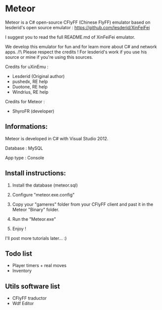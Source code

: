 Meteor
======

Meteor is a C# open-source CFlyFF (Chinese FlyFF) emulator based on lesderid's open source emulator : https://github.com/lesderid/XinFeiFei

I suggest you to read the full README.md of XinFeiFei emulator.

We develop this emulator for fun and for learn more about C# and network apps.
/!\ Please respect the credits ! For lesderid's work if you use his source or mine if you're using this sources.

Credits for uXinEmu :

- Lesderid (Original author)
- pushedx, RE help
- Duotone, RE help
- Windrius, RE help

Credits for Meteor :

- ShyroFR (developer)

Informations:
-------

Meteor is developed in C# with Visual Studio 2012.

Database : MySQL

App type : Console

Install instructions:
-------

1) Install the database (meteor.sql)

2) Configure "meteor.exe.config"

3) Copy your "gameres" folder from your CFlyFF client and past it in the Meteor "Binary" folder.

4) Run the "Meteor.exe"

5) Enjoy !

I'll post more tutorials later... :)

Todo list
-------

- Player timers + real moves
- Inventory

Utils software list
-------

- CFlyFF traductor
- Wdf Editor

